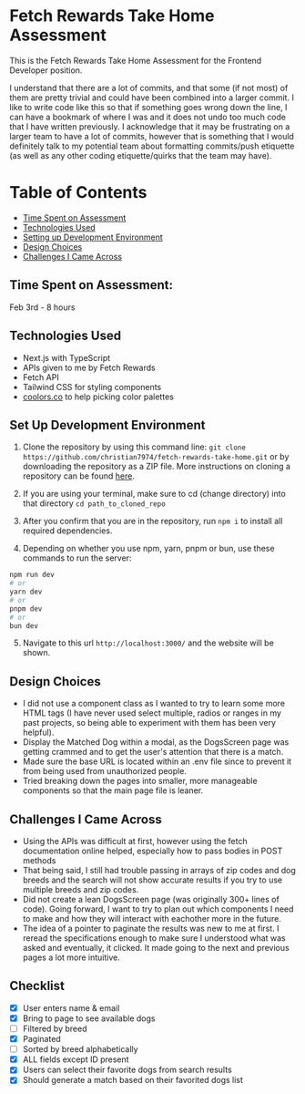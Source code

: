 # Fetch Rewards Take Home Assessment
This is the Fetch Rewards Take Home Assessment for the Frontend Developer position. 

I understand that there are a lot of commits, and that some (if not most) of them are pretty trivial and could have been combined into a larger commit. I like to write code like this so that if something goes wrong down the line, I can have a bookmark of where I was and it does not undo too much code that I have written previously. I acknowledge that it may be frustrating on a larger team to have a lot of commits, however that is something that I would definitely talk to my potential team about formatting commits/push etiquette (as well as any other coding etiquette/quirks that the team may have).

# Table of Contents
- [Time Spent on Assessment](#time-spent-on-assessment)
- [Technologies Used](#technologies-used)
- [Setting up Development Environment](#set-up-development-environment)
- [Design Choices](#design-choices)
- [Challenges I Came Across](#challenges-i-came-across)

## Time Spent on Assessment:
Feb 3rd - 8 hours

## Technologies Used
- Next.js with TypeScript
- APIs given to me by Fetch Rewards
- Fetch API
- Tailwind CSS for styling components
- [coolors.co](https://coolors.co/) to help picking color palettes

## Set Up Development Environment

1. Clone the repository by using this command line:
```git clone https://github.com/christian7974/fetch-rewards-take-home.git```
or by downloading the repository as a ZIP file. More instructions on cloning a repository can be found [here](https://docs.github.com/en/repositories/creating-and-managing-repositories/cloning-a-repository).

2. If you are using your terminal, make sure to cd (change directory) into that directory
```cd path_to_cloned_repo```

3. After you confirm that you are in the repository, run ```npm i``` to install all required dependencies.

4. Depending on whether you use npm, yarn, pnpm or bun, use these commands to run the server:
```bash
npm run dev
# or
yarn dev
# or
pnpm dev
# or
bun dev
```

5. Navigate to this url
```http://localhost:3000/```
and the website will be shown.

## Design Choices
- I did not use a component class as I wanted to try to learn some more HTML tags (I have never used select multiple, radios or ranges in my past projects, so being able to experiment with them has been very helpful).
- Display the Matched Dog within a modal, as the DogsScreen page was getting crammed and to get the user's attention that there is a match.
- Made sure the base URL is located within an .env file since to prevent it from being used from unauthorized people.
- Tried breaking down the pages into smaller, more manageable components so that the main page file is leaner.

## Challenges I Came Across
- Using the APIs was difficult at first, however using the fetch documentation online helped, especially how to pass bodies in POST methods
- That being said, I still had trouble passing in arrays of zip codes and dog breeds and the search will not show accurate results if you try to use multiple breeds and zip codes.
- Did not create a lean DogsScreen page (was originally 300+ lines of code). Going forward, I want to try to plan out which components I need to make and how they will interact with eachother more in the future.
- The idea of a pointer to paginate the results was new to me at first. I reread the specifications enough to make sure I understood what was asked and eventually, it clicked. It made going to the next and previous pages a lot more intuitive.

## Checklist
- [x] User enters name & email
- [x] Bring to page to see available dogs
- [ ] Filtered by breed
- [x] Paginated
- [ ] Sorted by breed alphabetically
- [x] ALL fields except ID present
- [x] Users can select their favorite dogs from search results
- [x] Should generate a match based on their favorited dogs list

